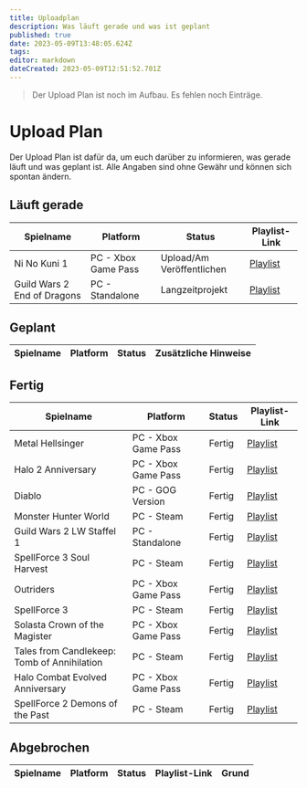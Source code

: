 ```yaml
---
title: Uploadplan
description: Was läuft gerade und was ist geplant
published: true
date: 2023-05-09T13:48:05.624Z
tags: 
editor: markdown
dateCreated: 2023-05-09T12:51:52.701Z
---
```


> Der Upload Plan ist noch im Aufbau. Es fehlen noch Einträge.

# Upload Plan

Der Upload Plan ist dafür da, um euch darüber zu informieren, was gerade läuft und was geplant ist. Alle Angaben sind ohne Gewähr und können sich spontan ändern.

## Läuft gerade

| Spielname | Platform | Status | Playlist-Link |
| --- | --- | --- | --- |
| Ni No Kuni 1 | PC - Xbox Game Pass | Upload/Am Veröffentlichen | [Playlist](https://youtube.com/playlist?list=PL4s0gIgia7HaEeEj3wCDI-4Rk4g-BBenR) |
| Guild Wars 2 End of Dragons | PC - Standalone | Langzeitprojekt | [Playlist](https://youtube.com/playlist?list=PL4s0gIgia7HafKzsD4FrgYt8A71fzhV6D) |

## Geplant

| Spielname | Platform | Status | Zusätzliche Hinweise |
| --- | --- | --- | --- |

## Fertig

| Spielname | Platform | Status | Playlist-Link |
| --- | --- | --- | --- |
| Metal Hellsinger | PC - Xbox Game Pass | Fertig | [Playlist](https://youtube.com/playlist?list=PL4s0gIgia7HYtdt-pqmNKPREeJy3i8YHk) |
| Halo 2 Anniversary | PC - Xbox Game Pass | Fertig | [Playlist](https://youtube.com/playlist?list=PL4s0gIgia7HZcvywBkgqnyz15nYSxxI3V) |
| Diablo | PC - GOG Version | Fertig | [Playlist](https://youtube.com/playlist?list=PL4s0gIgia7HYyjzY_Ek7IUBk901youOgY) |
| Monster Hunter World | PC - Steam | Fertig | [Playlist](https://youtube.com/playlist?list=PL4s0gIgia7HYYfDOPrZ5jGKPZNT7gJVc1) |
| Guild Wars 2 LW Staffel 1 | PC - Standalone | Fertig | [Playlist](https://youtube.com/playlist?list=PL4s0gIgia7HZi-ATpatqz1_JWCV90zWuH) |
| SpellForce 3 Soul Harvest | PC - Steam | Fertig | [Playlist](https://youtube.com/playlist?list=PL4s0gIgia7HbOtw3wgSb-Z-s_qUiMy78S) |
| Outriders | PC - Xbox Game Pass | Fertig | [Playlist](https://youtube.com/playlist?list=PL4s0gIgia7HapjuZnIhkVhhbNGW7G7dY5) |
| SpellForce 3 | PC - Steam | Fertig | [Playlist](https://youtube.com/playlist?list=PL4s0gIgia7HbChBJWrBVxtsHCwbefrAcY) |
| Solasta Crown of the Magister | PC - Xbox Game Pass | Fertig | [Playlist](https://youtube.com/playlist?list=PL4s0gIgia7Hb1EqvdpDIpJc0OkXDO7mf6) |
| Tales from Candlekeep: Tomb of Annihilation | PC - Steam | Fertig | [Playlist](https://youtube.com/playlist?list=PL4s0gIgia7HbvQagj56LdbIX4-OCBDEyk) |
| Halo Combat Evolved Anniversary | PC - Xbox Game Pass | Fertig | [Playlist](https://youtube.com/playlist?list=PL4s0gIgia7HaTFJXNBKFgGQUAjqlWJeXk) |
| SpellForce 2 Demons of the Past | PC - Steam | Fertig | [Playlist](https://youtube.com/playlist?list=PL4s0gIgia7HbnZlOlnOF4TDBc9txJxYM4) |

## Abgebrochen

| Spielname | Platform | Status | Playlist-Link | Grund |
| --- | --- | --- | --- | --- |